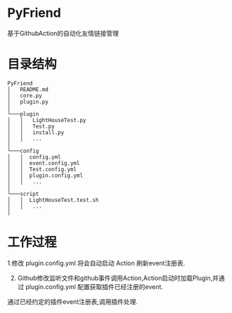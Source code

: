 # PyFriend
基于GithubAction的自动化友情链接管理
# 目录结构
```
PyFriend
│   README.md
│   core.py  
│   plugin.py  
│
└───plugin
│   │   LightHouseTest.py
│   │   Test.py
│   │   install.py
│   │   ...
│   
└───config
│   │  config.yml
│   │  event.config.yml
│   │  Test.config.yml
│   │  plugin.config.yml
│   │   ...
│
└───script
│   │  LightHouseTest.test.sh
│   │   ...
│
```
# 工作过程
1.修改 plugin.config.yml 将会自动启动 Action 刷新event注册表.

2. Github修改监听文件和github事件调用Action,Action启动时加载Plugin,并通过 plugin.config.yml 配置获取插件已经注册的event.

通过已经约定的插件event注册表,调用插件处理.
